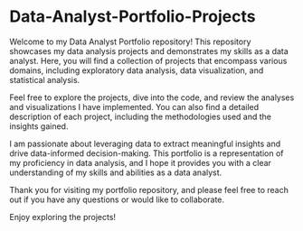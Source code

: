 # Data-Analyst-Portfolio-Projects

Welcome to my Data Analyst Portfolio repository! This repository showcases my data analysis projects and demonstrates my skills as a data analyst. Here, you will find a collection of projects that encompass various domains, including exploratory data analysis, data visualization, and statistical analysis.

Feel free to explore the projects, dive into the code, and review the analyses and visualizations I have implemented. You can also find a detailed description of each project, including the methodologies used and the insights gained.

I am passionate about leveraging data to extract meaningful insights and drive data-informed decision-making. This portfolio is a representation of my proficiency in data analysis, and I hope it provides you with a clear understanding of my skills and abilities as a data analyst.

Thank you for visiting my portfolio repository, and please feel free to reach out if you have any questions or would like to collaborate.

Enjoy exploring the projects!
